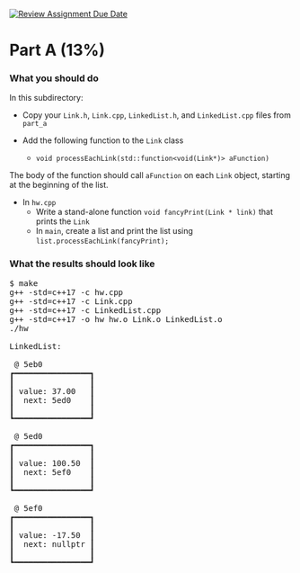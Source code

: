 [![Review Assignment Due Date](https://classroom.github.com/assets/deadline-readme-button-24ddc0f5d75046c5622901739e7c5dd533143b0c8e959d652212380cedb1ea36.svg)](https://classroom.github.com/a/aMREd_Ye)
# Part A (13%)

### What you should do

In this subdirectory:

* Copy your `Link.h`, `Link.cpp`, `LinkedList.h`, and `LinkedList.cpp` files from `part_a`

* Add the following function to the `Link` class
  - `void processEachLink(std::function<void(Link*)> aFunction)`

The body of the function should call `aFunction` on each `Link` object, starting at the beginning of the list.


* In `hw.cpp`
  - Write a stand-alone function `void fancyPrint(Link * link)` that prints the `Link`
  - In `main`, create a list and print the list using `list.processEachLink(fancyPrint);`




### What the results should look like

<pre>$ make
g++ -std=c++17 -c hw.cpp
g++ -std=c++17 -c Link.cpp
g++ -std=c++17 -c LinkedList.cpp
g++ -std=c++17 -o hw hw.o Link.o LinkedList.o
./hw

LinkedList:

 @ 5eb0
┏━━━━━━━━━━━━━━━━┓
┃                ┃
┃ value: 37.00   ┃
┃  next: 5ed0    ┃
┃                ┃
┗━━━━━━━━━━━━━━━━┛

 @ 5ed0
┏━━━━━━━━━━━━━━━━┓
┃                ┃
┃ value: 100.50  ┃
┃  next: 5ef0    ┃
┃                ┃
┗━━━━━━━━━━━━━━━━┛

 @ 5ef0
┏━━━━━━━━━━━━━━━━┓
┃                ┃
┃ value: -17.50  ┃
┃  next: nullptr ┃
┃                ┃
┗━━━━━━━━━━━━━━━━┛

</pre>


